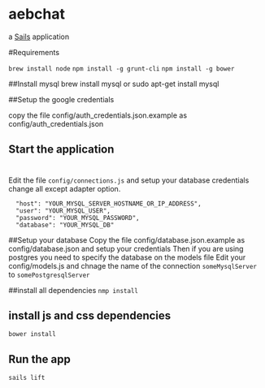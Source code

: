 # aebchat

a [Sails](http://sailsjs.org) application

#Requirements

`brew install node`
`npm install -g grunt-cli`
`npm install -g bower`

##Install mysql
brew install mysql or sudo apt-get install mysql

##Setup the google credentials

copy the file config/auth_credentials.json.example as config/auth_credentials.json
## Start the application
#
Edit the file `config/connections.js` and setup your database credentials change all except adapter option.
```
  "host": "YOUR_MYSQL_SERVER_HOSTNAME_OR_IP_ADDRESS",
  "user": "YOUR_MYSQL_USER",
  "password": "YOUR_MYSQL_PASSWORD",
  "database": "YOUR_MYSQL_DB"
  ```

##Setup your database
Copy the file config/database.json.example as config/database.json and setup your credentials
Then if you are using postgres you need to specify the database on the models file
Edit your config/models.js and chnage the name of the connection `someMysqlServer` to `somePostgresqlServer`

##install all dependencies
`nmp install`
## install js and css dependencies
`bower install`
## Run the app
`sails lift`
